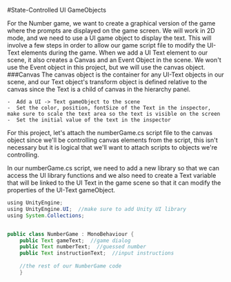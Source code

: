 #State-Controlled UI GameObjects

For the Number game, we want to create a graphical version of the game where the prompts are displayed on the game screen.  We will work in 2D mode, and we need to use a UI game object to display  the text.  This will involve a few steps in order to allow our game script file to modify the UI-Text elements during the game. When we add a UI Text element to our scene, it also creates a Canvas and an Event Object in the scene.  We won't use the Event object in this project, but we will use the canvas object.  
###Canvas
The canvas object is the container for any UI-Text objects in our scene, and our Text object's transform object is defined relative to the canvas since the Text is a child of canvas in the hierarchy panel. 

    -  Add a UI -> Text gameObject to the scene
    -  Set the color, position, fontSize of the Text in the inspector, make sure to scale the text area so the text is visible on the screen
    -  Set the initial value of the text in the inspector

For this project, let's attach the numberGame.cs script file to the canvas object since we'll be controlling canvas elements from the script, this isn't necessary but it is logical that we'll want to attach scripts to objects we're controlling.

In our numberGame.cs script, we need to add a new library so that we can access the UI library functions and we also need to create a Text variable that will be linked to the UI Text in the game scene so that it can modify the properties of the UI-Text gameObject.

````java
using UnityEngine;
using UnityEngine.UI;  //make sure to add Unity UI library
using System.Collections;


public class NumberGame : MonoBehaviour {
	public Text gameText;  //game dialog
	public Text numberText;  //guessed number
	public Text instructionText;  //input instructions
	
	//the rest of our NumberGame code
	}
````
     




